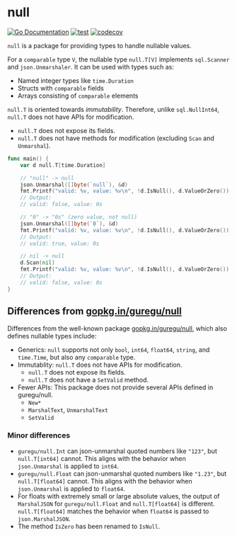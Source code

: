 # null

[![Go Documentation](http://img.shields.io/badge/go-documentation-blue.svg?style=flat-square)][godoc]
[![test](https://github.com/qawatake/null/actions/workflows/test.yaml/badge.svg)](https://github.com/qawatake/null/actions/workflows/test.yaml)
[![codecov](https://codecov.io/gh/qawatake/null/graph/badge.svg)](https://codecov.io/gh/qawatake/null)

[godoc]: https://pkg.go.dev/github.com/qawatake/null

`null` is a package for providing types to handle nullable values.

For a `comparable` type `V`, the nullable type `null.T[V]` implements `sql.Scanner` and `json.Unmarshaler`. It can be used with types such as:

- Named integer types like `time.Duration`
- Structs with `comparable` fields
- Arrays consisting of `comparable` elements

`null.T` is oriented towards *immutability*. Therefore, unlike `sql.NullInt64`, `null.T` does not have APIs for modification.

- `null.T` does not expose its fields.
- `null.T` does not have methods for modification (excluding `Scan` and `Unmarshal`).

```go
func main() {
	var d null.T[time.Duration]

	// "null" -> null
	json.Unmarshal([]byte(`null`), &d)
	fmt.Printf("valid: %v, value: %v\n", !d.IsNull(), d.ValueOrZero())
	// Output:
	// valid: false, value: 0s

	// "0" -> "0s" (zero value, not null)
	json.Unmarshal([]byte(`0`), &d)
	fmt.Printf("valid: %v, value: %v\n", !d.IsNull(), d.ValueOrZero())
	// Output:
	// valid: true, value: 0s

	// nil -> null
	d.Scan(nil)
	fmt.Printf("valid: %v, value: %v\n", !d.IsNull(), d.ValueOrZero())
	// Output:
	// valid: false, value: 0s
}
```

## Differences from [gopkg.in/guregu/null]

Differences from the well-known package [gopkg.in/guregu/null], which also defines nullable types include:

- Generics: `null` supports not only `bool`, `int64`, `float64`, `string`, and `time.Time`, but also any `comparable` type.
- Immutablity: `null.T` does not have APIs for modification.
  - `null.T` does not expose its fields.
  - `null.T` does not have a `SetValid` method.
- Fewer APIs: This package does not provide several APIs defined in guregu/null.
  - `New*`
  - `MarshalText`, `UnmarshalText`
  - `SetValid`

### Minor differences

- `guregu/null.Int` can json-unmarshal quoted numbers like `"123"`, but `null.T[int64]` cannot. This aligns with the behavior when `json.Unmarshal` is applied to `int64`.
- `guregu/null.Float` can json-unmarshal quoted numbers like `"1.23"`, but `null.T[float64]` cannot. This aligns with the behavior when `json.Unmarshal` is applied to `float64`.
- For floats with extremely small or large absolute values, the output of `MarshalJSON` for `guregu/null.Float` and `null.T[float64]` is different. `null.T[float64]` matches the behavior when `float64` is passed to `json.MarshalJSON`.
- The method `IsZero` has been renamed to `IsNull`.

<!-- links -->
[gopkg.in/guregu/null]: https://github.com/guregu/null

